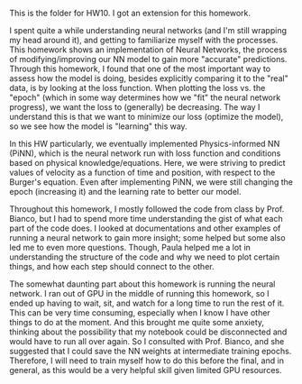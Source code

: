 This is the folder for HW10. I got an extension for this homework.

I spent quite a while understanding neural networks (and I'm still wrapping my head around it), and getting to familiarize myself with the processes. This homework shows an implementation of Neural Networks, the process of modifying/improving our NN model to gain more "accurate" predictions. Through this homework, I found that one of the most important way to assess how the model is doing, besides explicitly comparing it to the "real" data, is by looking at the loss function. When plotting the loss vs. the "epoch" (which in some way determines how we "fit" the neural network progress), we want the loss to (generally) be decreasing. The way I understand this is that we want to minimize our loss (optimize the model), so we see how the model is "learning" this way. 

In this HW particularly, we eventually implemented Physics-informed NN (PiNN), which is the neural network run with loss function and conditions based on physical knowledge/equations. Here, we were striving to predict values of velocity as a function of time and position, with respect to the Burger's equation. Even after implementing PiNN, we were still changing the epoch (increasing it) and the learning rate to better our model. 

Throughout this homework, I mostly followed the code from class by Prof. Bianco, but I had to spend more time understanding the gist of what each part of the code does. I looked at documentations and other examples of running a neural network to gain more insight; some helped but some also led me to even more questions. Though, Paula helped me a lot in understanding the structure of the code and why we need to plot certain things, and how each step should connect to the other. 

The somewhat daunting part about this homework is running the neural network. I ran out of GPU in the middle of running this homework, so I ended up having to wait, sit, and watch for a long time to run the rest of it. This can be very time consuming, especially when I know I have other things to do at the moment. And this brought me quite some anxiety, thinking about the possibility that my notebook could be disconnected and would have to run all over again. So I consulted with Prof. Bianco, and she suggested that I could save the NN weights at intermediate training epochs. Therefore, I will need to train myself how to do this before the final, and in general, as this would be a very helpful skill given limited GPU resources.
